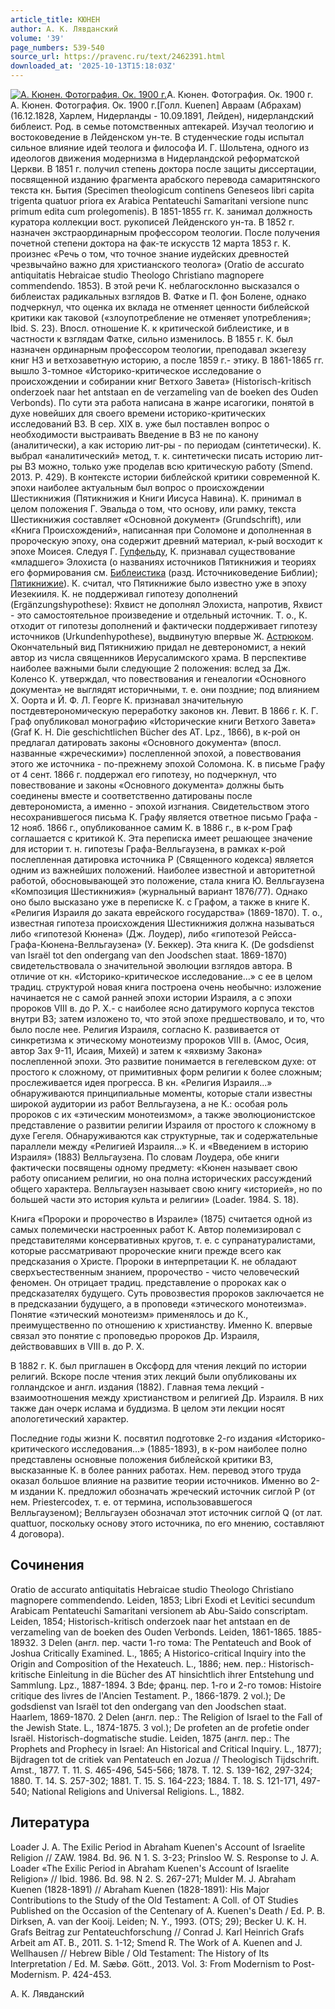 ```yaml
---
article_title: КЮНЕН
author: А. К. Лявданский
volume: '39'
page_numbers: 539-540
source_url: https://pravenc.ru/text/2462391.html
downloaded_at: '2025-10-13T15:18:03Z'
---
```


[![А. Кюнен. Фотография. Ок. 1900 г.](https://pravenc.ru/data/2019/08/18/1236505238/i200.jpg "Кликните для увеличения картинки")](https://pravenc.ru/data/2019/08/18/1236505238/i400.jpg)А. Кюнен. Фотография. Ок. 1900 г.  
А. Кюнен. Фотография. Ок. 1900 г.[Голл. Kuenen] Авраам (Абрахам) (16.12.1828, Харлем, Нидерланды - 10.09.1891, Лейден), нидерландский библеист. Род. в семье потомственных аптекарей. Изучал теологию и востоковедение в Лейденском ун-те. В студенческие годы испытал сильное влияние идей теолога и философа И. Г. Шольтена, одного из идеологов движения модернизма в Нидерландской реформатской Церкви. В 1851 г. получил степень доктора после защиты диссертации, посвященной изданию фрагмента арабского перевода самаритянского текста кн. Бытия (Specimen theologicum continens Geneseos libri capita trigenta quatuor priora ex Arabica Pentateuchi Samaritani versione nunc primum edita cum prolegomenis). В 1851-1855 гг. К. занимал должность куратора коллекции вост. рукописей Лейденского ун-та. В 1852 г. назначен экстраординарным профессором теологии. После получения почетной степени доктора на фак-те искусств 12 марта 1853 г. К. произнес «Речь о том, что точное знание иудейских древностей чрезвычайно важно для христианского теолога» (Oratio de accurato antiquitatis Hebraicae studio Theologo Christiano magnopere commendendo. 1853). В этой речи К. неблагосклонно высказался о библеистах радикальных взглядов В. Фатке и П. фон Болене, однако подчеркнул, что оценка их вклада не отменяет ценности библейской критики как таковой («злоупотребление не отменяет употребления»; Ibid. S. 23). Впосл. отношение К. к критической библеистике, и в частности к взглядам Фатке, сильно изменилось. В 1855 г. К. был назначен ординарным профессором теологии, преподавал экзегезу книг НЗ и ветхозаветную историю, а после 1859 г.- этику. В 1861-1865 гг. вышло 3-томное «Историко-критическое исследование о происхождении и собирании книг Ветхого Завета» (Historisch-kritisch onderzoek naar het antstaan en de verzameling van de boeken des Ouden Verbonds). По сути эта работа написана в жанре исагогики, понятой в духе новейших для своего времени историко-критических исследований ВЗ. В сер. XIX в. уже был поставлен вопрос о необходимости выстраивать Введение в ВЗ не по канону (аналитически), а как историю лит-ры - по периодам (синтетически). К. выбрал «аналитический» метод, т. к. синтетически писать историю лит-ры ВЗ можно, только уже проделав всю критическую работу (Smend. 2013. P. 429). В контексте истории библейской критики современной К. эпохи наиболее актуальным был вопрос о происхождении Шестикнижия (Пятикнижия и Книги Иисуса Навина). К. принимал в целом положения Г. Эвальда о том, что основу, или рамку, текста Шестикнижия составляет «Основной документ» (Grundschrift), или «Книга Происхождений», написанная при Соломоне и дополненная в пророческую эпоху, она содержит древний материал, к-рый восходит к эпохе Моисея. Следуя Г. [Гупфельду](https://pravenc.ru/text/Гупфельду.html), К. признавал существование «младшего» Элохиста (о названиях источников Пятикнижия и теориях его формирования см. [Библеистика](https://pravenc.ru/text/Библеистика.html) (разд. Источниковедение Библии); [Пятикнижие](https://pravenc.ru/text/Пятикнижие.html)). К. считал, что Пятикнижие было известно уже в эпоху Иезекииля. К. не поддерживал гипотезу дополнений (Ergänzungshypothese): Яхвист не дополнял Элохиста, напротив, Яхвист - это самостоятельное произведение и отдельный источник. Т. о., К. отходит от гипотезы дополнений и фактически поддерживает гипотезу источников (Urkundenhypothese), выдвинутую впервые Ж. [Астрюком](https://pravenc.ru/text/Астрюком.html). Окончательный вид Пятикнижию придал не девтерономист, а некий автор из числа священников Иерусалимского храма. В перспективе наиболее важными были следующие 2 положения: вслед за Дж. Коленсо К. утверждал, что повествования и генеалогии «Основного документа» не выглядят историчными, т. е. они поздние; под влиянием Х. Оорта и Й. Ф. Л. Георге К. признавал значительную постдевтерономическую переработку законов кн. Левит. В 1866 г. К. Г. Граф опубликовал монографию «Исторические книги Ветхого Завета» (Graf K. H. Die geschichtlichen Bücher des AT. Lpz., 1866), в к-рой он предлагал датировать законы «Основного документа» (впосл. названные «жреческими») послепленной эпохой, а повествования этого же источника - по-прежнему эпохой Соломона. К. в письме Графу от 4 сент. 1866 г. поддержал его гипотезу, но подчеркнул, что повествование и законы «Основного документа» должны быть соединены вместе и соответственно датированы после девтерономиста, а именно - эпохой изгнания. Свидетельством этого несохранившегося письма К. Графу является ответное письмо Графа - 12 нояб. 1866 г., опубликованное самим К. в 1886 г., в к-ром Граф соглашается с критикой К. Эта переписка имеет решающее значение для истории т. н. гипотезы Графа-Велльгаузена, в рамках к-рой послепленная датировка источника P (Священного кодекса) является одним из важнейших положений. Наиболее известной и авторитетной работой, обосновывающей это положение, стала книга Ю. Велльгаузена «Композиция Шестикнижия» (журнальный вариант 1876/77). Однако оно было высказано уже в переписке К. с Графом, а также в книге К. «Религия Израиля до заката еврейского государства» (1869-1870). Т. о., известная гипотеза происхождения Шестикнижия должна называться либо «гипотезой Кюнена» (Дж. Лоудер), либо «гипотезой Рейсса-Графа-Кюнена-Велльгаузена» (У. Беккер). Эта книга К. (De godsdienst van Israël tot den ondergang van den Joodschen staat. 1869-1870) свидетельствовала о значительной эволюции взглядов автора. В отличие от кн. «Историко-критическое исследование…» с ее в целом традиц. структурой новая книга построена очень необычно: изложение начинается не с самой ранней эпохи истории Израиля, а с эпохи пророков VIII в. до Р. Х.- с наиболее ясно датирумого корпуса текстов внутри ВЗ; затем изложено то, что этой эпохе предшествовало, и то, что было после нее. Религия Израиля, согласно К. развивается от синкретизма к этическому монотеизму пророков VIII в. (Амос, Осия, автор Зах 9-11, Исаия, Михей) и затем к «яхвизму Закона» послепленной эпохи. Это развитие понимается в гегелевском духе: от простого к сложному, от примитивных форм религии к более сложным; прослеживается идея прогресса. В кн. «Религия Израиля...» обнаруживаются принципиальные моменты, которые стали известны широкой аудитории из работ Велльгаузена, а не К.: особая роль пророков с их «этическим монотеизмом», а также эволюционистское представление о развитии религии Израиля от простого к сложному в духе Гегеля. Обнаруживаются как структурные, так и содержательные параллели между «Религией Израиля...» К. и «Введением в историю Израиля» (1883) Велльгаузена. По словам Лоудера, обе книги фактически посвящены одному предмету: «Кюнен называет свою работу описанием религии, но она полна исторических рассуждений общего характера. Велльгаузен называет свою книгу «историей», но по большей части это история культа и религии» (Loader. 1984. S. 18).

Книга «Пророки и пророчество в Израиле» (1875) считается одной из самых полемически настроенных работ К. Автор полемизировал с представителями консервативных кругов, т. е. с супранатуралистами, которые рассматривают пророческие книги прежде всего как предсказания о Христе. Пророки в интерпретации К. не обладают сверхъестественным знанием, пророчество - чисто человеческий феномен. Он отрицает традиц. представление о пророках как о предсказателях будущего. Суть провозвестия пророков заключается не в предсказании будущего, а в проповеди «этического монотеизма». Понятие «этический монотеизм» применялось и до К., преимущественно по отношению к христианству. Именно К. впервые связал это понятие с проповедью пророков Др. Израиля, действовавших в VIII в. до Р. Х.

В 1882 г. К. был приглашен в Оксфорд для чтения лекций по истории религий. Вскоре после чтения этих лекций были опубликованы их голландское и англ. издания (1882). Главная тема лекций - взаимоотношения между христианством и религией Др. Израиля. В них также дан очерк ислама и буддизма. В целом эти лекции носят апологетический характер.

Последние годы жизни К. посвятил подготовке 2-го издания «Историко-критического исследования…» (1885-1893), в к-ром наиболее полно представлены основные положения библейской критики ВЗ, высказанные К. в более ранних работах. Нем. перевод этого труда оказал большое влияние на развитие теории источников. Именно во 2-м издании К. предложил обозначать жреческий источник сиглой P (от нем. Priestercodex, т. е. от термина, использовавшегося Велльгаузеном); Велльгаузен обозначал этот источник сиглой Q (от лат. quattuor, поскольку основу этого источника, по его мнению, составляют 4 договора).

## Сочинения

Oratio de accurato antiquitatis Hebraicae studio Theologo Christiano magnopere commendendo. Leiden, 1853; Libri Exodi et Levitici secundum Arabicam Pentateuchi Samaritani versionem ab Abu-Saido conscriptam. Leiden, 1854; Historisch-kritisch onderzoek naar het antstaan en de verzameling van de boeken des Ouden Verbonds. Leiden, 1861-1865. 1885-18932. 3 Delen (англ. пер. части 1-го тома: The Pentateuch and Book of Joshua Critically Examined. L., 1865; A Historico-critical Inquiry into the Origin and Composition of the Hexateuch. L., 1886; нем. пер.: Historisch-kritische Einleitung in die Bücher des AT hinsichtlich ihrer Entstehung und Sammlung. Lpz., 1887-1894. 3 Bde; франц. пер. 1-го и 2-го томов: Histoire critique des livres de l'Ancien Testament. P., 1866-1879. 2 vol.); De godsdienst van Israël tot den ondergang van den Joodschen staat. Haarlem, 1869-1870. 2 Delen (англ. пер.: The Religion of Israel to the Fall of the Jewish State. L., 1874-1875. 3 vol.); De profeten an de profetie onder Israël. Historisch-dogmatische studie. Leiden, 1875 (англ. пер.: The Prophets and Prophecy in Israel: An Historical and Critical Inquiry. L., 1877); Bijdragen tot de critiek van Pentateuch en Jozua // Theologisch Tijdschrift. Amst., 1877. T. 11. S. 465-496, 545-566; 1878. T. 12. S. 139-162, 297-324; 1880. T. 14. S. 257-302; 1881. T. 15. S. 164-223; 1884. T. 18. S. 121-171, 497-540; National Religions and Universal Religions. L., 1882.

## Литература

Loader J. A. The Exilic Period in Abraham Kuenen's Account of Israelite Religion // ZAW. 1984. Bd. 96. N 1. S. 3-23; Prinsloo W. S. Response to J. A. Loader «The Exilic Period in Abraham Kuenen's Account of Israelite Religion» // Ibid. 1986. Bd. 98. N 2. S. 267-271; Mulder M. J. Abraham Kuenen (1828-1891) // Abraham Kuenen (1828-1891): His Major Contributions to the Study of the Old Testament: A Coll. of OT Studies Published on the Occasion of the Centenary of A. Kuenen's Death / Ed. P. B. Dirksen, A. van der Kooij. Leiden; N. Y., 1993. (OTS; 29); Becker U. K. H. Grafs Beitrag zur Pentateuchforschung // Conrad J. Karl Heinrich Grafs Arbeit am AT. B., 2011. S. 1-12; Smend R. The Work of A. Kuenen and J. Wellhausen // Hebrew Bible / Old Testament: The History of Its Interpretation / Ed. M. Sæbø. Gött., 2013. Vol. 3: From Modernism to Post-Modernism. P. 424-453.

А. К. Лявданский
